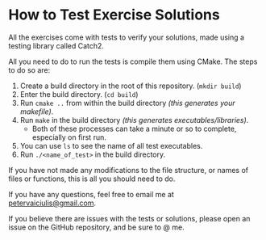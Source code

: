 # How to Test Exercise Solutions
All the exercises come with tests to verify your solutions, made using a testing library
called Catch2.

All you need to do to run the tests is compile them using CMake. The steps to do so are:
1. Create a build directory in the root of this repository. (`mkdir build`)
2. Enter the build directory. (`cd build`)
3. Run `cmake ..` from within the build directory *(this generates your makefile)*.
4. Run `make` in the build directory *(this generates executables/libraries)*.
   * Both of these processes can take a minute or so to complete, especially on first run.
5. You can use `ls` to see the name of all test executables.
6. Run `./<name_of_test>` in the build directory.

If you have not made any modifications to the file structure, or names of files or functions,
this is all you should need to do.

If you have any questions, feel free to email me at petervaiciulis@gmail.com.

If you believe there are issues with the tests or solutions, please open an issue on the GitHub repository, and be sure
to @ me.